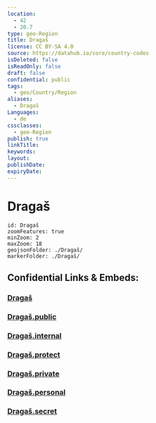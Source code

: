 ```yaml
---
location:
  - 42
  - 20.7
type: geo-Region
title: Dragaš
license: CC BY-SA 4.0
source: https://datahub.io/core/country-codes
isDeleted: false
isReadOnly: false
draft: false
confidential: public
tags:
  - geo/Country/Region
aliases:
  - Dragaš
Languages:
  - de
cssclasses:
  - geo-Region
publish: true
linkTitle:
keywords:
layout:
publishDate:
expiryDate:
---
```


# Dragaš

```leaflet
id: Dragaš
zoomFeatures: true 
minZoom: 2 
maxZoom: 18
geojsonFolder: ./Dragaš/
markerFolder: ./Dragaš/
```


## Confidential Links & Embeds: 

### [Dragaš](/_Standards/Earth/Continent/Europe/Europe~South/Kosovo/districts~Kosovo/Prizren/counties~Prizren/Dragaš.md) 

### [Dragaš.public](/_public/Earth/Continent/Europe/Europe~South/Kosovo/districts~Kosovo/Prizren/counties~Prizren/Dragaš.public.md) 

### [Dragaš.internal](/_internal/Earth/Continent/Europe/Europe~South/Kosovo/districts~Kosovo/Prizren/counties~Prizren/Dragaš.internal.md) 

### [Dragaš.protect](/_protect/Earth/Continent/Europe/Europe~South/Kosovo/districts~Kosovo/Prizren/counties~Prizren/Dragaš.protect.md) 

### [Dragaš.private](/_private/Earth/Continent/Europe/Europe~South/Kosovo/districts~Kosovo/Prizren/counties~Prizren/Dragaš.private.md) 

### [Dragaš.personal](/_personal/Earth/Continent/Europe/Europe~South/Kosovo/districts~Kosovo/Prizren/counties~Prizren/Dragaš.personal.md) 

### [Dragaš.secret](/_secret/Earth/Continent/Europe/Europe~South/Kosovo/districts~Kosovo/Prizren/counties~Prizren/Dragaš.secret.md)

